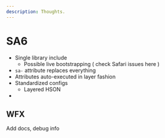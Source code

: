 ```yaml
---
description: Thoughts.
---
```


# SA6



* Single library include
  * Possible live bootstrapping ( check Safari issues here )&#x20;
* `sa-` attribute replaces everything&#x20;
* Attributes auto-executed in layer fashion
* Standardized configs
  * Layered HSON&#x20;
*

## WFX

Add docs, debug info&#x20;











